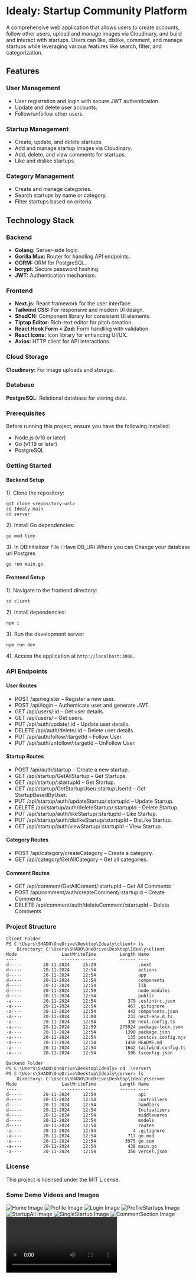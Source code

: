 # **Idealy: Startup Community Platform**

A comprehensive web application that allows users to create accounts, follow other users, upload and manage images via Cloudinary, 
and build and interact with startups. Users can like, dislike, comment, and manage startups while leveraging various features 
like search, filter, and categorization.

## **Features**

### User Management
* User registration and login with secure JWT authentication.
* Update and delete user accounts.
* Follow/unfollow other users.

### Startup Management
* Create, update, and delete startups.
* Add and manage startup images via Cloudinary.
* Add, delete, and view comments for startups.
* Like and dislike startups.

### Category Management
* Create and manage categories.
* Search startups by name or category.
* Filter startups based on criteria.


## Technology Stack
### Backend
* **Golang:** Server-side logic.
* **Gorilla Mux:** Router for handling API endpoints.
* **GORM:** ORM for PostgreSQL.
* **bcrypt:** Secure password hashing.
* **JWT:** Authentication mechanism.


### Frontend
* **Next.js:** React framework for the user interface.
* **Tailwind CSS:** For responsive and modern UI design.
* **ShadCN:** Component library for consistent UI elements.
* **Tiptap Editor:** Rich-text editor for pitch creation.
* **React Hook Form + Zod:** Form handling with validation.
* **React Icons:** Icon library for enhancing UI/UX.
* **Axios:** HTTP client for API interactions.


### Cloud Storage
**Cloudinary:** For image uploads and storage.
### Database
**PostgreSQL:** Relational database for storing data.

### Prerequisites
Before running this project, ensure you have the following installed:
* Node.js (v16 or later)
* Go (v1.19 or later)
* PostgreSQL

### Getting Started
#### Backend Setup
1). Clone the repository:
```
git clone <repository-url>  
cd Idealy-main
cd server
```
2). Install Go dependencies:
```
go mod tidy  
```

3). In DBInitializer File I Have DB_URI Where you can Change your database uri Postgres
```
go run main.go
```

#### Frontend Setup

1). Navigate to the frontend directory:
```
cd client
```

2). Install dependencies:
```
npm i
```

3). Run the development server:
```
npm run dev
```

4). Access the application at `http://localhost:3000.`


### API Endpoints
#### User Routes
* POST /api/register – Register a new user.
* POST /api/login – Authenticate user and generate JWT.
* GET /api/users/:id – Get user details.
* GET /api/users/ – Get users.
* PUT /api/auth/update/:id – Update user details.
* DELETE /api/auth/delete/:id – Delete user details.
* PUT /api/auth/follow/:targetId – Follow User.
* PUT /api/auth/unfollow/:targetId – UnFollow User.

#### Startup Routes
* POST /api/auth/startup – Create a new startup.
* GET /api/startup/GetAllStartup – Get Startups.
* GET /api/startup/:startupId – Get Startup.
* GET /api/startup/GetStartupUser/:startupUserId – Get StartupBasedByUser.
* PUT /api/startup/auth/updateStartup/:startupId – Update Startup.
* DELETE /api/startup/auth/deleteStartup/:startupId – Delete Startup.
* PUT /api/startup/auth/likeStartup/:startupId – Like Startup.
* PUT /api/startup/auth/dislikeStartup/:startupId – DisLike Startup.
* GET /api/startup/auth/viewStartup/:startupId – View Startup.


#### Category Routes
* POST /api/category/createCategory – Create a category.
* GET /api/category/GetAllCategory – Get all categories.

#### Comment Routes
* GET /api/comment/GetAllComent/:startupId – Get All Comments
* POST /api/comment/auth/createComment/:startupId – Create Comments
* DELETE /api/comment/auth/deleteComment/:startupId – Delete Comments


### Project Structure
```
Client Folder
PS C:\Users\SHADO\OneDrive\Desktop\Idealy\client> ls
    Directory: C:\Users\SHADO\OneDrive\Desktop\Idealy\client
Mode                 LastWriteTime         Length Name
----                 -------------         ------ ----
d-----        20-11-2024     15:29                .next
d-----        20-11-2024     12:54                actions
d-----        20-11-2024     12:54                app
d-----        20-11-2024     12:54                components
d-----        20-11-2024     12:54                lib
d-----        20-11-2024     12:59                node_modules
d-----        20-11-2024     12:54                public
-a----        20-11-2024     12:54            379 .eslintrc.json
-a----        20-11-2024     12:54            467 .gitignore
-a----        20-11-2024     12:54            442 components.json
-a----        20-11-2024     13:00            233 next-env.d.ts
-a----        20-11-2024     12:54            330 next.config.ts
-a----        20-11-2024     12:59         275924 package-lock.json
-a----        20-11-2024     12:54           1390 package.json
-a----        20-11-2024     12:54            135 postcss.config.mjs
-a----        20-11-2024     12:54           1450 README.md
-a----        20-11-2024     12:54           1642 tailwind.config.ts
-a----        20-11-2024     12:54            598 tsconfig.json
```
```
Backend Folder
PS C:\Users\SHADO\OneDrive\Desktop\Idealy> cd .\server\
PS C:\Users\SHADO\OneDrive\Desktop\Idealy\server> ls
    Directory: C:\Users\SHADO\OneDrive\Desktop\Idealy\server
Mode                 LastWriteTime         Length Name
----                 -------------         ------ ----
d-----        20-11-2024     12:54                api
d-----        20-11-2024     12:54                controllers
d-----        20-11-2024     12:54                handlers
d-----        20-11-2024     12:54                Initializers
d-----        20-11-2024     12:54                middlewares
d-----        20-11-2024     12:54                models
d-----        20-11-2024     12:54                routes
-a----        20-11-2024     12:54              4 .gitignore
-a----        20-11-2024     12:54            717 go.mod
-a----        20-11-2024     12:54           3975 go.sum
-a----        20-11-2024     12:54            438 main.go
-a----        20-11-2024     12:54            356 vercel.json
```

### License
This project is licensed under the MIT License.


### Some Demo Videos and Images
![Home Image](https://raw.githubusercontent.com/ShadowAdi/Idealy/refs/heads/master/Home.png)
![Profile Image](https://raw.githubusercontent.com/ShadowAdi/Idealy/refs/heads/master/Profile.png)
![Login Image](https://raw.githubusercontent.com/ShadowAdi/Idealy/refs/heads/master/Login.png)
![ProfileStartups Image](https://raw.githubusercontent.com/ShadowAdi/Idealy/refs/heads/master/ProfileStartups.png)
![StartupAll Image](https://raw.githubusercontent.com/ShadowAdi/Idealy/refs/heads/master/StartupAll.png)
![SingleStartup Image](https://raw.githubusercontent.com/ShadowAdi/Idealy/refs/heads/master/SingleStartup.png)
![CommentSection Image](https://raw.githubusercontent.com/ShadowAdi/Idealy/refs/heads/master/CommentSection.png)
![Video Idealy](https://res.cloudinary.com/shadowaditya/video/upload/v1732100203/bjftp16dgd4vasmapbsh.mp4)






